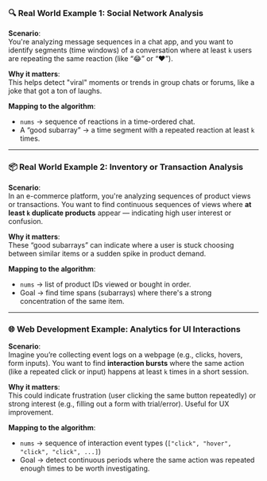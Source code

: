 ### 🔍 **Real World Example 1: Social Network Analysis**

**Scenario**:  
You're analyzing message sequences in a chat app, and you want to identify segments (time windows) of a conversation where at least `k` users are repeating the same reaction (like “😂” or “❤️”).

**Why it matters**:  
This helps detect "viral" moments or trends in group chats or forums, like a joke that got a ton of laughs.

**Mapping to the algorithm**:
- `nums` → sequence of reactions in a time-ordered chat.
- A “good subarray” → a time segment with a repeated reaction at least `k` times.

---

### 📦 **Real World Example 2: Inventory or Transaction Analysis**

**Scenario**:  
In an e-commerce platform, you're analyzing sequences of product views or transactions. You want to find continuous sequences of views where **at least `k` duplicate products** appear — indicating high user interest or confusion.

**Why it matters**:  
These “good subarrays” can indicate where a user is stuck choosing between similar items or a sudden spike in product demand.

**Mapping to the algorithm**:
- `nums` → list of product IDs viewed or bought in order.
- Goal → find time spans (subarrays) where there's a strong concentration of the same item.

---

### 🌐 **Web Development Example: Analytics for UI Interactions**

**Scenario**:  
Imagine you’re collecting event logs on a webpage (e.g., clicks, hovers, form inputs). You want to find **interaction bursts** where the same action (like a repeated click or input) happens at least `k` times in a short session.

**Why it matters**:  
This could indicate frustration (user clicking the same button repeatedly) or strong interest (e.g., filling out a form with trial/error). Useful for UX improvement.

**Mapping to the algorithm**:
- `nums` → sequence of interaction event types (`["click", "hover", "click", "click", ...]`)
- Goal → detect continuous periods where the same action was repeated enough times to be worth investigating.
